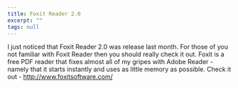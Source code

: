 ```yaml
---
title: Foxit Reader 2.0
excerpt: ""
tags: null
---
```

I just noticed that Foxit Reader 2.0 was release last month. For those of you not familiar with Foxit Reader then you should really check it out. Foxit is a free PDF reader that fixes almost all of my gripes with Adobe Reader - namely that it starts instantly and uses as little memory as possible. 
 Check it out - <a href="http://www.foxitsoftware.com/">http://www.foxitsoftware.com/</a>
